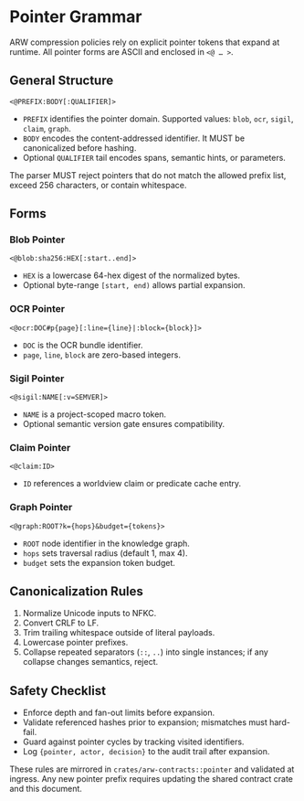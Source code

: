 # Pointer Grammar

ARW compression policies rely on explicit pointer tokens that expand at runtime. All pointer forms are ASCII and enclosed in `<@ … >`.

## General Structure

```
<@PREFIX:BODY[:QUALIFIER]>
```

- `PREFIX` identifies the pointer domain. Supported values: `blob`, `ocr`, `sigil`, `claim`, `graph`.
- `BODY` encodes the content-addressed identifier. It MUST be canonicalized before hashing.
- Optional `QUALIFIER` tail encodes spans, semantic hints, or parameters.

The parser MUST reject pointers that do not match the allowed prefix list, exceed 256 characters, or contain whitespace.

## Forms

### Blob Pointer

```
<@blob:sha256:HEX[:start..end]>
```

- `HEX` is a lowercase 64-hex digest of the normalized bytes.
- Optional byte-range `[start, end)` allows partial expansion.

### OCR Pointer

```
<@ocr:DOC#p{page}[:line={line}|:block={block}]>
```

- `DOC` is the OCR bundle identifier.
- `page`, `line`, `block` are zero-based integers.

### Sigil Pointer

```
<@sigil:NAME[:v=SEMVER]>
```

- `NAME` is a project-scoped macro token.
- Optional semantic version gate ensures compatibility.

### Claim Pointer

```
<@claim:ID>
```

- `ID` references a worldview claim or predicate cache entry.

### Graph Pointer

```
<@graph:ROOT?k={hops}&budget={tokens}>
```

- `ROOT` node identifier in the knowledge graph.
- `hops` sets traversal radius (default 1, max 4).
- `budget` sets the expansion token budget.

## Canonicalization Rules

1. Normalize Unicode inputs to NFKC.
2. Convert CRLF to LF.
3. Trim trailing whitespace outside of literal payloads.
4. Lowercase pointer prefixes.
5. Collapse repeated separators (`::`, `..`) into single instances; if any collapse changes semantics, reject.

## Safety Checklist

- Enforce depth and fan-out limits before expansion.
- Validate referenced hashes prior to expansion; mismatches must hard-fail.
- Guard against pointer cycles by tracking visited identifiers.
- Log `{pointer, actor, decision}` to the audit trail after expansion.

These rules are mirrored in `crates/arw-contracts::pointer` and validated at ingress. Any new pointer prefix requires updating the shared contract crate and this document. 
